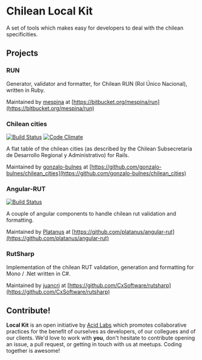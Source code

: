 Chilean Local Kit
=================

A set of tools which makes easy for developers to deal with the chilean specificities.

Projects
--------

### RUN

Generator, validator and formatter, for Chilean RUN (Rol Único Nacional), written in Ruby.

Maintained by [mespina][mespina] at [https://bitbucket.org/mespina/run](https://bitbucket.org/mespina/run)

  [mespina]: https://github.com/mespina/

### Chilean cities


[![Build Status](https://api.travis-ci.org/gonzalo-bulnes/chilean_cities.png)](https://travis-ci.org/gonzalo-bulnes/chilean_cities)
[![Code Climate](https://codeclimate.com/github/gonzalo-bulnes/chilean_cities.png)](https://codeclimate.com/github/gonzalo-bulnes/chilean_cities)

A flat table of the chilean cities (as described by the Chilean Subsecretaría de Desarrollo Regional y Administrativo) for Rails.

Maintained by [gonzalo-bulnes][gonzalo-bulnes] at [https://github.com/gonzalo-bulnes/chilean_cities](https://github.com/gonzalo-bulnes/chilean_cities)

  [gonzalo-bulnes]: https://github.com/gonzalo-bulnes/chilean_cities

### Angular-RUT

[![Build Status](https://secure.travis-ci.org/platanus/angular-rut.png)](https://travis-ci.org/platanus/angular-rut)

A couple of angular components to handle chilean rut validation and formatting.

Maintained by [Platanus][platanus] at [https://github.com/platanus/angular-rut](https://github.com/platanus/angular-rut)

  [platanus]: https://github.com/platanus

### RutSharp

Implementation of the chilean RUT validation, generation and formatting for Mono / .Net written in C#.

Maintained by [juancri](https://github.com/juancri) at [https://github.com/CxSoftware/rutsharp](https://github.com/CxSoftware/rutsharp)

Contribute!
-----------

**Local Kit** is an open initiative by [Acid Labs][acidlabs] which promotes collaborative practices for the benefit of ourselves as developers, of our collegues and of our clients. We'd love to work with **you**, don't hesitate to contribute opening an issue, a pull request, or getting in touch with us at meetups. Coding together is awesome!

  [acidlabs]: https://github.com/acidlabs
